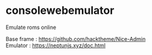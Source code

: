 # consolewebemulator
Emulate roms online


Base frame : https://github.com/hacktheme/Nice-Admin<br>
Emulator : https://neptunjs.xyz/doc.html
